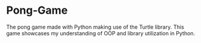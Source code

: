 # Pong-Game
The pong game made with Python making use of the Turtle library. This game showcases my understanding of OOP and library utilization in Python.
